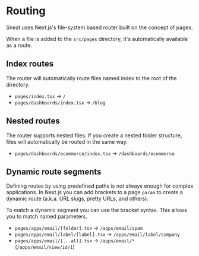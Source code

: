 # Routing

Sneat uses Next.js's file-system based router built on the concept of pages.

When a file is added to the `src/pages` directory, it's automatically available as a route.

## Index routes

The router will automatically route files named index to the root of the directory.

- `pages/index.tsx` → `/`
- `pages/dashboards/index.tsx` → `/blog`

## Nested routes

The router supports nested files. If you create a nested folder structure, files will automatically be routed in the same way.

- `pages/dashboards/ecommerce/index.tsx` → `/dashboards/ecommerce`

## Dynamic route segments

Defining routes by using predefined paths is not always enough for complex applications. In Next.js you can add brackets to a page `param` to create a dynamic route (a.k.a. URL slugs, pretty URLs, and others).

To match a dynamic segment you can use the bracket syntax. This allows you to match named parameters.

- `pages/apps/email/[folder].tsx` → `/apps/email/spam`
- `pages/apps/email/label/[label].tsx` → `/apps/email/label/company`
- `pages/apps/email/[...all].tsx` → `/apps/email/*` (`/apps/email/view/id/1`)
